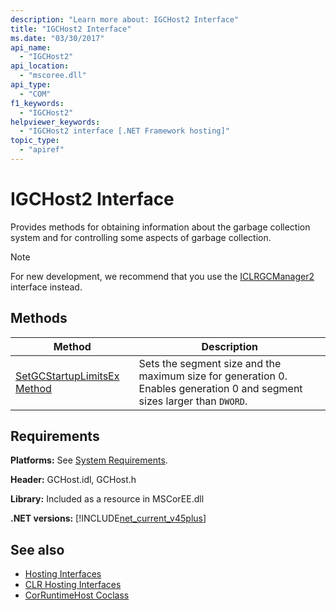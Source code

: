```yaml
---
description: "Learn more about: IGCHost2 Interface"
title: "IGCHost2 Interface"
ms.date: "03/30/2017"
api_name:
  - "IGCHost2"
api_location:
  - "mscoree.dll"
api_type:
  - "COM"
f1_keywords:
  - "IGCHost2"
helpviewer_keywords:
  - "IGCHost2 interface [.NET Framework hosting]"
topic_type:
  - "apiref"
---
```

# IGCHost2 Interface

Provides methods for obtaining information about the garbage collection system and for controlling some aspects of garbage collection.

> [!NOTE]
> For new development, we recommend that you use the [ICLRGCManager2](iclrgcmanager2-interface.md) interface instead.

## Methods

|Method|Description|
|------------|-----------------|
|[SetGCStartupLimitsEx Method](igchost2-setgcstartuplimitsex-method.md)|Sets the segment size and the maximum size for generation 0. Enables generation 0 and segment sizes larger than `DWORD`.|

## Requirements

 **Platforms:** See [System Requirements](../../../framework/get-started/system-requirements.md).

 **Header:** GCHost.idl, GCHost.h

 **Library:** Included as a resource in MSCorEE.dll

 **.NET versions:** [!INCLUDE[net_current_v45plus](../../../../includes/net-current-v45plus-md.md)]

## See also

- [Hosting Interfaces](hosting-interfaces.md)
- [CLR Hosting Interfaces](clr-hosting-interfaces.md)
- [CorRuntimeHost Coclass](corruntimehost-coclass.md)
